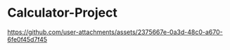 # Calculator-Project
https://github.com/user-attachments/assets/2375667e-0a3d-48c0-a670-6fe0f45d7f45
